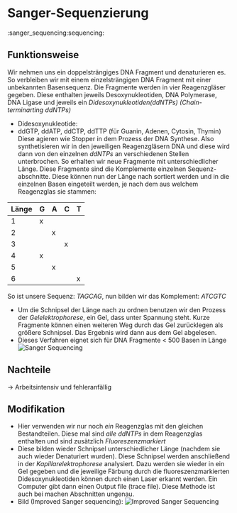 # Sanger-Sequenzierung
:sanger_sequencing:sequencing:

## Funktionsweise
Wir nehmen uns ein doppelsträngiges DNA Fragment und denaturieren es.
So verbleiben wir mit einem einzelsträngigen DNA Fragment mit einer unbekannten Basensequenz. 
Die Fragmente werden in vier Reagenzgläser gegeben. Diese enthalten jeweils Desoxynukleotiden, 
DNA Polymerase, DNA Ligase und jeweils ein _Didesoxynukleotiden(ddNTPs) (Chain-terminarting ddNTPs)_
- Didesoxynukleotide:
- ddGTP, ddATP, ddCTP, ddTTP (für Guanin, Adenen, Cytosin, Thymin)
Diese agieren wie Stopper in dem Prozess der DNA Synthese. 
Also synthetisieren wir in den jeweiligen Reagenzgläsern DNA und diese wird dann von den einzelnen _ddNTPs_
an verschiedenen Stellen unterbrochen. So erhalten wir neue Fragmente mit unterschiedlicher Länge.
Diese Fragmente sind die Komplemente einzelnen Sequenz-abschnitte. 
Diese können nun der Länge nach sortiert werden und in die einzelnen Basen eingeteilt werden, 
je nach dem aus welchem Reagenzglas sie stammen:

| Länge | G | A | C | T |
|-------|---|---|---|---|
| 1     | x |   |   |   |
| 2     |   | x |   |   |
| 3     |   |   | x |   |
| 4     | x |   |   |   |
| 5     |   | x |   |   |
| 6     |   |   |   | x |

So ist unsere Sequenz: *TAGCAG*, nun bilden wir das Komplement: *ATCGTC*

- Um die Schnipsel der Länge nach zu ordnen benutzen wir den Prozess der *_Gelelektrophorese_*, 
  ein Gel, dass unter Spannung steht. Kurze Fragmente können einen weiteren Weg durch das Gel zurücklegen als größere Schnipsel. 
  Das Ergebnis wird dann aus dem Gel abgelesen.
- Dieses Verfahren eignet sich für DNA Fragmente < 500 Basen in Länge
![Sanger Sequencing](/home/malte/01_Documents/vimwiki/Assets/Bioinformatik/Sequencing/Sangerseq.png)

## Nachteile
→ Arbeitsintensiv und fehleranfällig


## Modifikation
- Hier verwenden wir nur noch *ein* Reagenzglas mit den gleichen Bestandteilen. Diese mal sind *alle ddNTPs* in dem Reagenzglas 
  enthalten und sind zusätzlich *Fluoreszenzmarkiert* 
- Diese bilden wieder Schnipsel unterschiedlicher Länge (nachdem sie auch wieder Denaturiert wurden). 
  Diese Schnipsel werden anschließend in der *_Kapillarelektrophorese_* analysiert. Dazu werden sie wieder in ein Gel gegeben und 
  die jeweilige Färbung durch die fluoreszenzmarkierten Didesoxynukleotiden können durch einen Laser erkannt werden. 
  Ein Computer gibt dann einen Output file (trace file). Diese Methode ist auch bei machen Abschnitten ungenau.
- Bild (Improved Sanger sequencing):
![Improved Sanger Sequencing](/home/malte/01_Documents/vimwiki/Assets/Bioinformatik/Sanger_1.png)

